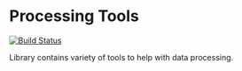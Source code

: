 # Processing Tools

[![Build Status](https://travis-ci.org/rubenhak/nodejs-processing-tools.svg?branch=master)](https://travis-ci.org/rubenhak/nodejs-processing-tools)

Library contains variety of tools to help with data processing.
